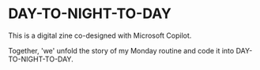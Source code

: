 # DAY-TO-NIGHT-TO-DAY

This is a digital zine co-designed with Microsoft Copilot.

Together, 'we' unfold the story of my Monday routine and code it into DAY-TO-NIGHT-TO-DAY.
